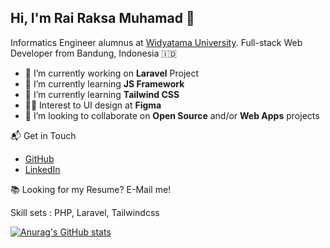 <h2>Hi, I'm Rai Raksa Muhamad 👋</h2>

Informatics Engineer alumnus at <a href='https://www.widyatama.ac.id/'>Widyatama University</a>. Full-stack Web Developer from Bandung, Indonesia 🇮🇩

- 🔭 I’m currently working on **Laravel** Project
- 🌱 I’m currently learning **JS Framework**
- 🌱 I’m currently learning **Tailwind CSS**
- 👨‍💻 Interest to UI design at **Figma**
- 👯 I’m looking to collaborate on **Open Source** and/or **Web Apps** projects

📬 Get in Touch
- <a href='https://github.com/rairaksa'>GitHub</a>
- <a href='https://www.linkedin.com/in/rairaksa/'>LinkedIn</a>

📚 Looking for my Resume? E-Mail me!

Skill sets : PHP, Laravel, Tailwindcss
 
[![Anurag's GitHub stats](https://github-readme-stats.vercel.app/api?username=rairaksa&theme=tokyonight)](https://github.com/anuraghazra/github-readme-stats)
